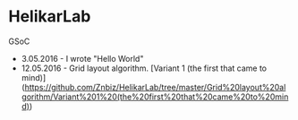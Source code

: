 # HelikarLab
GSoC

- 3.05.2016 - I wrote "Hello World"
- 12.05.2016 - Grid layout algorithm. [Variant 1 (the first that came to mind)] (https://github.com/Znbiz/HelikarLab/tree/master/Grid%20layout%20algorithm/Variant%201%20(the%20first%20that%20came%20to%20mind))